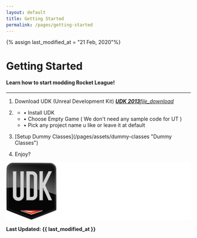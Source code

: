 ```yaml
---
layout: default
title: Getting Started
permalink: /pages/getting-started
---
```

{% assign last_modified_at = "21 Feb, 2020"%}
# Getting Started

#### Learn how to start modding Rocket League!

---

1. Download UDK (Unreal Development Kit) <a id="download-source" class="btn waves-effect waves-light" href="https://drive.google.com/open?id=1JOnd0cOk9CWoj6ZENDLnosK4g-5Y9Eru" target="_blank">***UDK 2013***<i class="material-icons right">file_download</i></a>

2.  - &bull; Install UDK
    - &bull; Choose Empty Game ( We don't need any sample code for UT )
    - &bull; Pick any project name u like or leave it at default

3. <p></p> [Setup Dummy Classes](/pages/assets/dummy-classes "Dummy Classes") 
4. Enjoy?


![Unreal Development Kit](/assets/img/udk-logo.png "Unreal Development Kit")

**Last Updated: {{ last_modified_at }}**